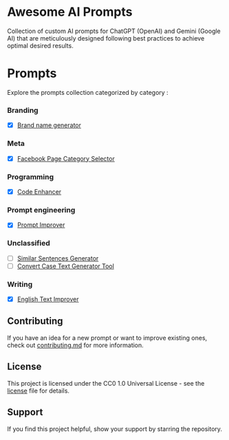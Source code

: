 # Awesome AI Prompts

Collection of custom AI prompts for ChatGPT (OpenAI) and Gemini (Google AI) that are meticulously designed following best practices to achieve optimal desired results.

# Prompts

Explore the prompts collection categorized by category :

### Branding

- [x] [Brand name generator](./prompts/branding/brand-name-generator.md)

### Meta

- [x] [Facebook Page Category Selector](./prompts/meta/facebook-page-category-selector.md)

### Programming

- [x] [Code Enhancer](./prompts/programming/code-enhancer.md)

### Prompt engineering

- [x] [Prompt Improver](./prompts/prompt-engineering/prompt-improver.md)

### Unclassified

- [ ] [Similar Sentences Generator](./prompts/unclassified/similar-sentences-generator.md)
- [ ] [Convert Case Text Generator Tool](./prompts/unclassified/convert-case-text-generator-tool.md)

### Writing

- [x] [English Text Improver](./prompts/writing/english-text-improver.md)

## Contributing

If you have an idea for a new prompt or want to improve existing ones, check out [contributing.md](CONTRIBUTING.md) for more information.

## License

This project is licensed under the CC0 1.0 Universal License - see the [license](LICENSE) file for details.

## Support

If you find this project helpful, show your support by starring the repository.
